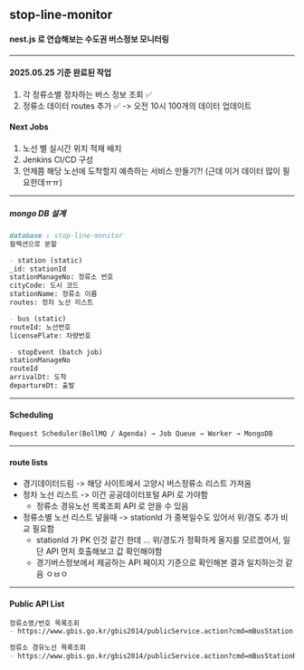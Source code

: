 ## stop-line-monitor
#### nest.js 로 연습해보는 수도권 버스정보 모니터링


----
#### 2025.05.25 기준 완료된 작업 
1. 각 정류소별 정차하는 버스 정보 조회 ✅ 
2. 정류소 데이터 routes 추가 ✅  -> 오전 10시 100개의 데이터 업데이트


#### Next Jobs
1. 노선 별 실시간 위치 적재 배치
2. Jenkins CI/CD 구성
3. 언제쯤 해당 노선에 도착할지 예측하는 서비스 만들기?! (근데 이거 데이터 많이 필요한데ㅠㅠ)
----


##### mongo DB 설계
```markdown
database : stop-line-monitor
컬렉션으로 분할

- station (static)
_id: stationId 
stationManageNo: 정류소 번호
cityCode: 도시 코드
stationName: 정류소 이름
routes: 정차 노선 리스트

- bus (static)
routeId: 노선번호
licensePlate: 차량번호

- stopEvent (batch job)
stationManageNo
routeId
arrivalDt: 도착
departureDt: 출발
```

---

#### Scheduling
```
Request Scheduler(BollMQ / Agenda) → Job Queue → Worker → MongoDB
```
---

#### route lists
- 경기데이터드림 -> 해당 사이트에서 고양시 버스정류소 리스트 가져옴
- 정차 노선 리스트 -> 이건 공공데이터포털 API 로 가야함
  - 정류소 경유노선 목록조회 API 로 얻을 수 있음
- 정류소별 노선 리스트 넣을때 -> stationId 가 중복일수도 있어서 위/경도 추가 비교 필요함
  - stationId 가 PK 인것 같긴 한데 ... 위/경도가 정확하게 올지를 모르겠어서, 일단 API 먼저 호출해보고 값 확인해야함 
  - 경기버스정보에서 제공하는 API 페이지 기준으로 확인해본 결과 일치하는것 같음 ㅇㅂㅇ
---
#### Public API List
```markdown
정류소명/번호 목록조회
- https://www.gbis.go.kr/gbis2014/publicService.action?cmd=mBusStation

정류소 경유노선 목록조회
- https://www.gbis.go.kr/gbis2014/publicService.action?cmd=mBusStationRoute
```
